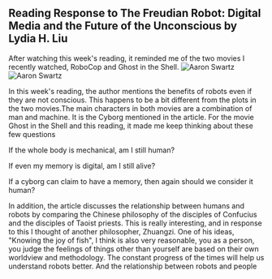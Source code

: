 ## Reading Response to The Freudian Robot: Digital Media and the Future of the Unconscious by Lydia H. Liu

After watching this week's reading, it reminded me of the two movies I recently watched, RoboCop and Ghost in the Shell.
![Aaron Swartz](https://m.media-amazon.com/images/M/MV5BMjAyOTUzMTcxN15BMl5BanBnXkFtZTgwMjkyOTc1MDE@._V1_.jpg)
![Aaron Swartz](https://upload.wikimedia.org/wikipedia/zh/f/fe/Ghost_in_the_Shell_%282017%29_Poster.jpg)


In this week's reading, the author mentions the benefits of robots even if they are not conscious. This happens to be a bit different from the plots in the two movies.The main characters in both movies are a combination of man and machine. It is the Cyborg mentioned in the article. For the movie Ghost in the Shell and this reading, it made me keep thinking about these few questions

If the whole body is mechanical, am I still human?

If even my memory is digital, am I still alive?

If a cyborg can claim to have a memory, then again should we consider it human?


In addition, the article discusses the relationship between humans and robots by comparing the Chinese philosophy of the disciples of Confucius and the disciples of Taoist priests. This is really interesting, and in response to this I thought of another philosopher, Zhuangzi. One of his ideas, "Knowing the joy of fish", I think is also very reasonable, you as a person, you judge the feelings of things other than yourself are based on their own worldview and methodology. The constant progress of the times will help us understand robots better. And the relationship between robots and people
